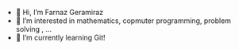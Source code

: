 - 👋 Hi, I’m Farnaz Geramiraz
- 👀 I’m interested in mathematics, copmuter programming, problem solving , ...
- 🌱 I’m currently learning Git!

<!---
FGeramiraz1362/FGeramiraz1362 is a ✨ special ✨ repository because its `README.md` (this file) appears on your GitHub profile.
You can click the Preview link to take a look at your changes.
--->
